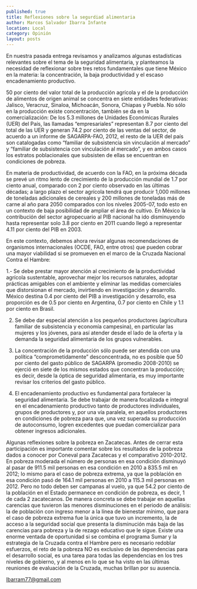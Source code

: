 ```yaml
---
published: true
title: Reflexiones sobre la segurdiad alimentaria
author: Marcos Salvador Ibarra Infante
location: Local
category: Opinión
layout: posts
---
```


En nuestra pasada entrega revisamos y analizamos algunas estadísticas relevantes sobre el tema de la seguridad alimentaria, y planteamos la necesidad de reflexionar sobre tres retos fundamentales que tiene México en la materia: la concentración, la baja productividad y el escaso encadenamiento productivo.

50 por ciento del valor total de la producción agrícola y el de la producción de alimentos de origen animal se concentra en siete entidades federativas: Jalisco, Veracruz, Sinaloa, Michoacán, Sonora, Chiapas y Puebla. No sólo en la producción existe concentración, también se da en la comercialización: De los 5.3 millones de Unidades Económicas Rurales (UER) del País, las llamadas “empresariales” representan 8.7 por ciento del total de las UER y generan 74.2 por ciento de las ventas del sector, de acuerdo a un informe de SAGARPA-FAO, 2012, el resto de la UER del país son catalogadas como “familiar de subsistencia sin vinculación al mercado” y “familiar de subsistencia con vinculación al mercado”, y en ambos casos los estratos poblacionales que subsisten de ellas se encuentran en condiciones de pobreza.

En materia de productividad, de acuerdo con la FAO, en la próxima década se prevé un ritmo lento de crecimiento de la producción mundial de 1.7 por ciento anual, comparado con 2 por ciento observado en las últimas décadas; a largo plazo el sector agrícola tendrá que producir 1,000 millones de toneladas adicionales de cereales y 200 millones de toneladas más de carne al año para 2050 comparados con los niveles 2005-07, todo esto en un contexto de baja posibilidad de ampliar el área de cultivo. En México la contribución del sector agropecuario al PIB nacional ha ido disminuyendo hasta representar solo 3.8 por ciento en 2011 cuando llegó a representar 4.11 por ciento del PIB en 2003.

En este contexto, debemos ahora revisar algunas recomendaciones de organismos internacionales (OCDE, FAO, entre otros) que pueden cobrar una mayor viabilidad si se promueven en el marco de la Cruzada Nacional Contra el Hambre:

1.- Se debe prestar mayor atención al crecimiento de la productividad agrícola sustentable, aprovechar mejor los recursos naturales, adoptar prácticas amigables con el ambiente y eliminar las medidas comerciales que distorsionan el mercado, invirtiendo en investigación y desarrollo. México destina 0.4 por ciento del PIB  a investigación y desarrollo, esa proporción es de 0.5 por ciento en Argentina, 0.7 por ciento en Chile y 1.1 por ciento en Brasil.

2. Se debe dar especial atención a los pequeños productores (agricultura familiar de subsistencia y economía campesina), en particular las mujeres y los jóvenes, para así atender desde el lado de la oferta y la demanda la seguridad alimentaria de los grupos vulnerables.

3. La concentración de la producción sólo puede ser atendida con una política “comprometidamente” desconcentrada, no es posible que 50 por ciento del gasto público de SAGARPA (promedio 2008-2010) se ejerció en siete de los mismos estados que concentran la producción; es decir, desde la óptica de seguridad alimentaria, es muy importante revisar los criterios del gasto público.

4. El encadenamiento productivo es fundamental para fortalecer la seguridad alimentaria. Se debe trabajar de manera focalizada e integral en el encadenamiento productivo tanto de productores individuales, grupos de productores y, por una vía paralela, en aquellos productores en condiciones de pobreza para que, una vez superada su producción de autoconsumo, logren excedentes que puedan comercializar para obtener ingresos adicionales.

Algunas reflexiones sobre la pobreza en Zacatecas. Antes de cerrar esta participación es importante comentar sobre los resultados de la pobreza dados a conocer por Coneval para Zacatecas y el comparativo 2010-2012. En pobreza moderada el número de personas en esa condición disminuyó al pasar de 911.5 mil personas en esa condición en 2010 a 835.5 mil en 2012; lo mismo para el caso de pobreza extrema, ya que la población en esa condición pasó de 164.1 mil personas en 2010 a 115.3 mil personas en 2012. Pero no todo deben ser campanas al vuelo, ya que 54.2 por ciento de la población en el Estado permanece en condición de pobreza, es decir, 1 de cada 2 zacatecanos. De manera concreta se debe trabajar en aquellas carencias que tuvieron las menores disminuciones en el periodo de análisis: la de población con ingreso menor a la línea de bienestar mínimo, que para el caso de pobreza extrema fue la única que tuvo un incremento, la de acceso a la seguridad social que presenta la disminución más baja de las carencias para pobreza y la de rezago educativo que le sigue. Existe una enorme ventada de oportunidad si se combina el programa Sumar y la estrategia de la Cruzada contra el Hambre pero es necesario redoblar esfuerzos, el reto de la pobreza NO es exclusivo de las dependencias para el desarrollo social, es una tarea para todas las dependencias en los tres niveles de gobierno, y al menos en lo que se ha visto en las últimas reuniones de evaluación de la Cruzada, muchas brillan por su ausencia. 
   
Ibarram77@gmail.com
